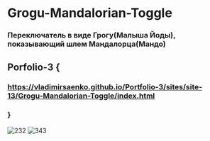 # Grogu-Mandalorian-Toggle
 
### Переключатель в виде Грогу(Малыша Йоды), показывающий шлем Мандалорца(Мандо)

## Porfolio-3 {

### https://vladimirsaenko.github.io/Portfolio-3/sites/site-13/Grogu-Mandalorian-Toggle/index.html

### }

![232](https://user-images.githubusercontent.com/56477695/116196781-95523080-a73c-11eb-8b88-d3f60d1acd73.jpg)
![343](https://user-images.githubusercontent.com/56477695/116196795-997e4e00-a73c-11eb-96bb-5b2fb8109a8c.jpg)
